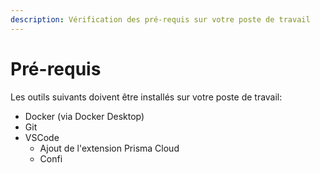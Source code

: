 ```yaml
---
description: Vérification des pré-requis sur votre poste de travail
---
```


# Pré-requis

Les outils suivants doivent être installés sur votre poste de travail:

* Docker (via Docker Desktop)
* Git
* VSCode
  * Ajout de l'extension Prisma Cloud
  * Confi
